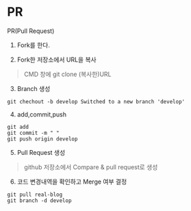 # PR

PR(Pull Request)
1. Fork를 한다.

2. Fork한 저장소에서 URL을 복사
> CMD 창에 git clone (복사한)URL

3. Branch 생성
```
git chechout -b develop Switched to a new branch 'develop'
```
4. add,commit,push
```
git add
git commit -m " "
git push origin develop
```
5. Pull Request 생성
>github 저장소에서 Compare & pull request로 생성

6. 코드 변경내역을 확인하고 Merge 여부 결정
```
git pull real-blog
git branch -d develop
```
